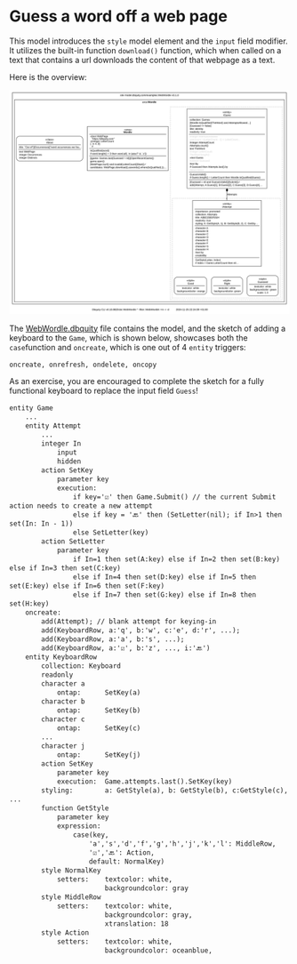 # Guess a word off a web page

This model introduces the `style` model element and the `input` field modifier. It utilizes the built-in function `download()` function, which when called on a text that contains a url downloads the content of that webpage as a text.

Here is the overview:

![](WebWordle.dbquity.svg)

The [WebWordle.dbquity](WebWordle.dbquity) file contains the model, and the sketch of adding a keyboard to the `Game`, which is shown below, showcases both the `case`function and `oncreate`, which is one out of 4 `entity` triggers:

```dbquity
oncreate, onrefresh, ondelete, oncopy
```

As an exercise, you are encouraged to complete the sketch for a fully functional keyboard to replace the input field `Guess`!

```dbquity
entity Game
    ...
    entity Attempt
        ...
        integer In
            input
            hidden
        action SetKey
            parameter key
            execution:
                if key='☑️' then Game.Submit() // the current Submit action needs to create a new attempt
                else if key = '🔙' then (SetLetter(nil); if In>1 then set(In: In - 1))
                else SetLetter(key)
        action SetLetter
            parameter key
                if In=1 then set(A:key) else if In=2 then set(B:key) else if In=3 then set(C:key)
                else if In=4 then set(D:key) else if In=5 then set(E:key) else if In=6 then set(F:key)
                else if In=7 then set(G:key) else if In=8 then set(H:key)
    oncreate:
        add(Attempt); // blank attempt for keying-in
        add(KeyboardRow, a:'q', b:'w', c:'e', d:'r', ...);
        add(KeyboardRow, a:'a', b:'s', ...);
        add(KeyboardRow, a:'☑️', b:'z', ..., i:'🔙')
    entity KeyboardRow
        collection: Keyboard
        readonly
        character a
            ontap:      SetKey(a)
        character b
            ontap:      SetKey(b)
        character c
            ontap:      SetKey(c)
        ...
        character j
            ontap:      SetKey(j)
        action SetKey
            parameter key
            execution:  Game.attempts.last().SetKey(key)
        styling:        a: GetStyle(a), b: GetStyle(b), c:GetStyle(c), ...
        function GetStyle
            parameter key
            expression:
                case(key,
                    'a','s','d','f','g','h','j','k','l': MiddleRow,
                    '☑️','🔙': Action,
                    default: NormalKey)
        style NormalKey
            setters:    textcolor: white,
                        backgroundcolor: gray
        style MiddleRow
            setters:    textcolor: white,
                        backgroundcolor: gray,
                        xtranslation: 18 
        style Action
            setters:    textcolor: white,
                        backgroundcolor: oceanblue,
                        
```

